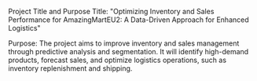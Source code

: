 Project Title and Purpose
Title: "Optimizing Inventory and Sales Performance for AmazingMartEU2: A Data-Driven Approach for Enhanced Logistics"

Purpose: The project aims to improve inventory and sales management through predictive analysis and segmentation. It will identify high-demand products, forecast sales, and optimize logistics operations, such as inventory replenishment and shipping.
